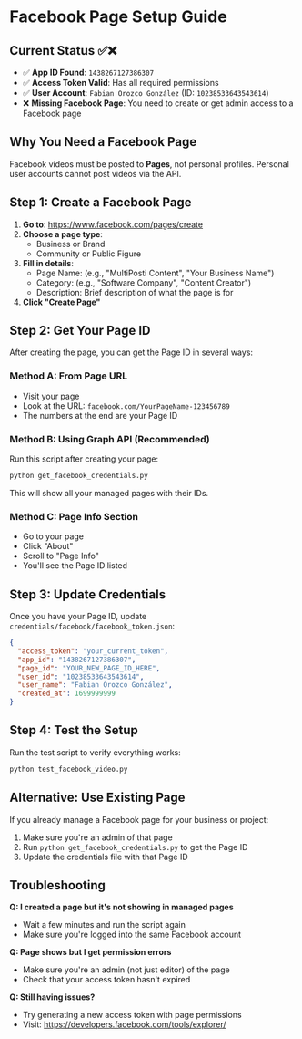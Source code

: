 # Facebook Page Setup Guide

## Current Status ✅❌
- ✅ **App ID Found**: `1438267127386307`
- ✅ **Access Token Valid**: Has all required permissions
- ✅ **User Account**: `Fabian Orozco González` (ID: `10238533643543614`)
- ❌ **Missing Facebook Page**: You need to create or get admin access to a Facebook page

## Why You Need a Facebook Page

Facebook videos must be posted to **Pages**, not personal profiles. Personal user accounts cannot post videos via the API.

## Step 1: Create a Facebook Page

1. **Go to**: https://www.facebook.com/pages/create
2. **Choose a page type**: 
   - Business or Brand
   - Community or Public Figure
3. **Fill in details**:
   - Page Name: (e.g., "MultiPosti Content", "Your Business Name")
   - Category: (e.g., "Software Company", "Content Creator") 
   - Description: Brief description of what the page is for
4. **Click "Create Page"**

## Step 2: Get Your Page ID

After creating the page, you can get the Page ID in several ways:

### Method A: From Page URL
- Visit your page
- Look at the URL: `facebook.com/YourPageName-123456789`
- The numbers at the end are your Page ID

### Method B: Using Graph API (Recommended)
Run this script after creating your page:

```bash
python get_facebook_credentials.py
```

This will show all your managed pages with their IDs.

### Method C: Page Info Section
- Go to your page
- Click "About" 
- Scroll to "Page Info"
- You'll see the Page ID listed

## Step 3: Update Credentials

Once you have your Page ID, update `credentials/facebook/facebook_token.json`:

```json
{
  "access_token": "your_current_token",
  "app_id": "1438267127386307",
  "page_id": "YOUR_NEW_PAGE_ID_HERE",
  "user_id": "10238533643543614",
  "user_name": "Fabian Orozco González",
  "created_at": 1699999999
}
```

## Step 4: Test the Setup

Run the test script to verify everything works:

```bash
python test_facebook_video.py
```

## Alternative: Use Existing Page

If you already manage a Facebook page for your business or project:
1. Make sure you're an admin of that page
2. Run `python get_facebook_credentials.py` to get the Page ID
3. Update the credentials file with that Page ID

## Troubleshooting

**Q: I created a page but it's not showing in managed pages**
- Wait a few minutes and run the script again
- Make sure you're logged into the same Facebook account

**Q: Page shows but I get permission errors**
- Make sure you're an admin (not just editor) of the page
- Check that your access token hasn't expired

**Q: Still having issues?**
- Try generating a new access token with page permissions
- Visit: https://developers.facebook.com/tools/explorer/
